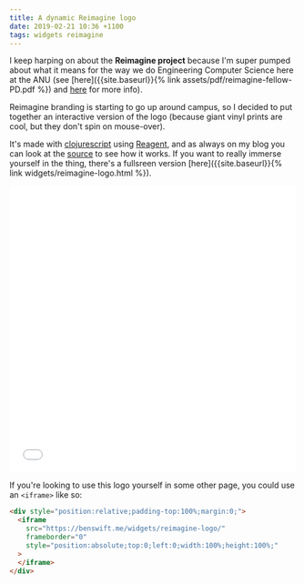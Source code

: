 ```yaml
---
title: A dynamic Reimagine logo
date: 2019-02-21 10:36 +1100
tags: widgets reimagine
---
```


I keep harping on about the **Reimagine project** because I'm super pumped
about what it means for the way we do Engineering Computer Science here at the
ANU (see [here]({{site.baseurl}}{% link assets/pdf/reimagine-fellow-PD.pdf %})
and [here](https://cecs.anu.edu.au/reimagine) for more info).

Reimagine branding is starting to go up around campus, so I decided to put
together an interactive version of the logo (because giant vinyl prints are
cool, but they don't spin on mouse-over).

It's made with [clojurescript](https://clojurescript.org) using
[Reagent](https://reagent-project.github.io), and as always on my blog you can
look at the
[source](https://github.com/benswift/benswift.github.io/blob/source/_cljs/reimagine_logo/src/reimagine_logo/core.cljs)
to see how it works. If you want to really immerse yourself in the thing,
there's a fullsreen version [here]({{site.baseurl}}{% link
widgets/reimagine-logo.html %}).

<div style="position:relative;padding-top:100%;margin:0;">
  <iframe src="{{site.baseurl}}{% link widgets/reimagine-logo.html %}"
          frameborder="0"
          style="position:absolute;top:0;left:0;width:100%;height:100%;">
  </iframe>
</div>

If you're looking to use this logo yourself in some other page, you could use an
`<iframe>` like so:

```html
<div style="position:relative;padding-top:100%;margin:0;">
  <iframe
    src="https://benswift.me/widgets/reimagine-logo/"
    frameborder="0"
    style="position:absolute;top:0;left:0;width:100%;height:100%;"
  >
  </iframe>
</div>
```
